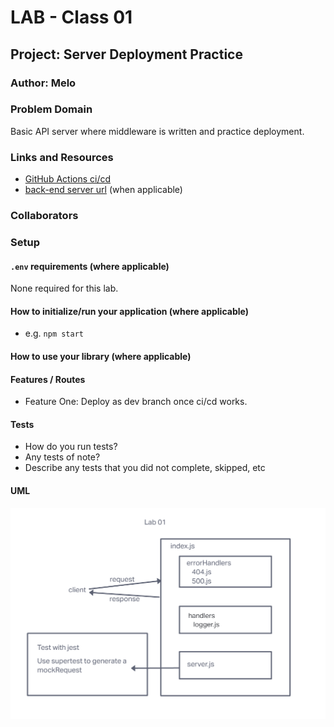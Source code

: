 # LAB - Class 01

## Project: Server Deployment Practice

### Author: Melo

### Problem Domain

Basic API server where middleware is written and practice deployment.

### Links and Resources

- [GitHub Actions ci/cd](https://github.com/MelodicXP/server-deployment-practice/actions)
- [back-end server url](http://xyz.com) (when applicable)

### Collaborators

### Setup

#### `.env` requirements (where applicable)

None required for this lab.

#### How to initialize/run your application (where applicable)

- e.g. `npm start`

#### How to use your library (where applicable)

#### Features / Routes

- Feature One: Deploy as dev branch once ci/cd works.

#### Tests

<!-- fill in as see fit -->

- How do you run tests?
- Any tests of note?
- Describe any tests that you did not complete, skipped, etc

#### UML

![Lab-01-UML](assets/lab-01-uml.png)
